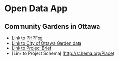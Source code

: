 
# Open Data App 

## Community Gardens in Ottawa

- [Link to PHPFog](http://mary-php-data.phpfogapp.com/)
- [Link to City of Ottawa Garden data](http://ottawa.ca/online_services/opendata/info/community_gardens_en.html)
- [Link to Project Brief](http://imm.edumedia.ca/sars0005/open-data-app/)
- [Link to Project Schema] (http://schema.org/Place)